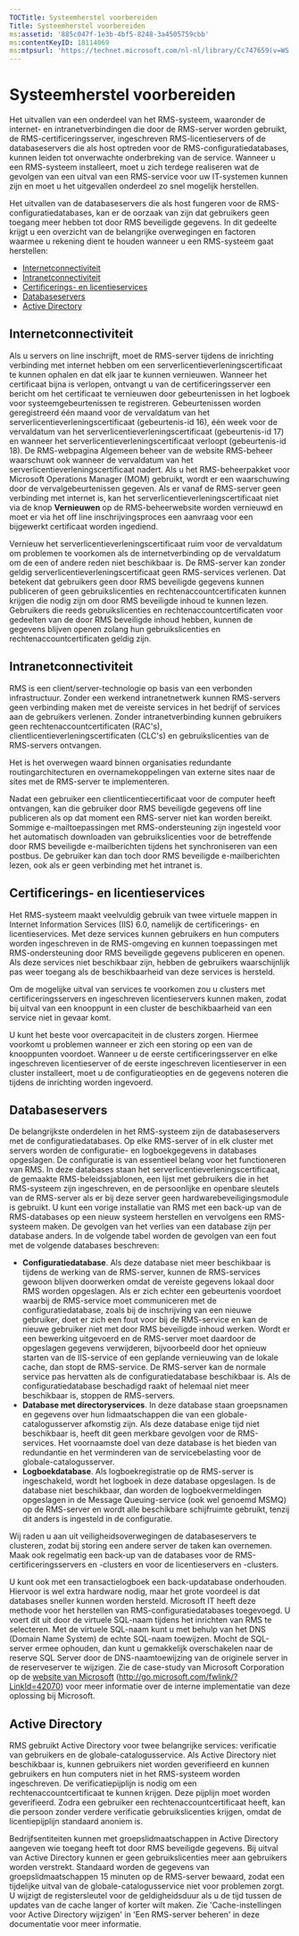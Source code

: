 ```yaml
---
TOCTitle: Systeemherstel voorbereiden
Title: Systeemherstel voorbereiden
ms:assetid: '885c047f-1e3b-4bf5-8248-3a4505759cbb'
ms:contentKeyID: 18114069
ms:mtpsurl: 'https://technet.microsoft.com/nl-nl/library/Cc747659(v=WS.10)'
---
```


Systeemherstel voorbereiden
===========================

Het uitvallen van een onderdeel van het RMS-systeem, waaronder de internet- en intranetverbindingen die door de RMS-server worden gebruikt, de RMS-certificeringsserver, ingeschreven RMS-licentieservers of de databaseservers die als host optreden voor de RMS-configuratiedatabases, kunnen leiden tot onverwachte onderbreking van de service. Wanneer u een RMS-systeem installeert, moet u zich terdege realiseren wat de gevolgen van een uitval van een RMS-service voor uw IT-systemen kunnen zijn en moet u het uitgevallen onderdeel zo snel mogelijk herstellen.

Het uitvallen van de databaseservers die als host fungeren voor de RMS-configuratiedatabases, kan er de oorzaak van zijn dat gebruikers geen toegang meer hebben tot door RMS beveiligde gegevens. In dit gedeelte krijgt u een overzicht van de belangrijke overwegingen en factoren waarmee u rekening dient te houden wanneer u een RMS-systeem gaat herstellen:

-   [Internetconnectiviteit](#bkmk_1)
-   [Intranetconnectiviteit](#bkmk_2)
-   [Certificerings- en licentieservices](#bkmk_3)
-   [Databaseservers](#bkmk_4)
-   [Active Directory](#bkmk_5)

<span id="BKMK_1"></span>
Internetconnectiviteit
----------------------

Als u servers on line inschrijft, moet de RMS-server tijdens de inrichting verbinding met internet hebben om een serverlicentieverleningscertificaat te kunnen ophalen en dat elk jaar te kunnen vernieuwen. Wanneer het certificaat bijna is verlopen, ontvangt u van de certificeringsserver een bericht om het certificaat te vernieuwen door gebeurtenissen in het logboek voor systeemgebeurtenissen te registreren. Gebeurtenissen worden geregistreerd één maand voor de vervaldatum van het serverlicentieverleningscertificaat (gebeurtenis-id 16), één week voor de vervaldatum van het serverlicentieverleningscertificaat (gebeurtenis-id 17) en wanneer het serverlicentieverleningscertificaat verloopt (gebeurtenis-id 18). De RMS-webpagina Algemeen beheer van de website RMS-beheer waarschuwt ook wanneer de vervaldatum van het serverlicentieverleningscertificaat nadert. Als u het RMS-beheerpakket voor Microsoft Operations Manager (MOM) gebruikt, wordt er een waarschuwing door de vervalgebeurtenissen gegeven. Als er vanaf de RMS-server geen verbinding met internet is, kan het serverlicentieverleningscertificaat niet via de knop **Vernieuwen** op de RMS-beheerwebsite worden vernieuwd en moet er via het off line inschrijvingsproces een aanvraag voor een bijgewerkt certificaat worden ingediend.

Vernieuw het serverlicentieverleningscertificaat ruim voor de vervaldatum om problemen te voorkomen als de internetverbinding op de vervaldatum om de een of andere reden niet beschikbaar is. De RMS-server kan zonder geldig serverlicentieverleningscertificaat geen RMS-services verlenen. Dat betekent dat gebruikers geen door RMS beveiligde gegevens kunnen publiceren of geen gebruikslicenties en rechtenaccountcertificaten kunnen krijgen die nodig zijn om door RMS beveiligde inhoud te kunnen lezen. Gebruikers die reeds gebruikslicenties en rechtenaccountcertificaten voor gedeelten van de door RMS beveiligde inhoud hebben, kunnen de gegevens blijven openen zolang hun gebruikslicenties en rechtenaccountcertificaten geldig zijn.

<span id="BKMK_2"></span>
Intranetconnectiviteit
----------------------

RMS is een client/server-technologie op basis van een verbonden infrastructuur. Zonder een werkend intranetnetwerk kunnen RMS-servers geen verbinding maken met de vereiste services in het bedrijf of services aan de gebruikers verlenen. Zonder intranetverbinding kunnen gebruikers geen rechtenaccountcertificaten (RAC's), clientlicentieverleningscertificaten (CLC's) en gebruikslicenties van de RMS-servers ontvangen.

Het is het overwegen waard binnen organisaties redundante routingarchitecturen en overnamekoppelingen van externe sites naar de sites met de RMS-server te implementeren.

Nadat een gebruiker een clientlicentiecertificaat voor de computer heeft ontvangen, kan die gebruiker door RMS beveiligde gegevens off line publiceren als op dat moment een RMS-server niet kan worden bereikt. Sommige e-mailtoepassingen met RMS-ondersteuning zijn ingesteld voor het automatisch downloaden van gebruikslicenties voor de betreffende door RMS beveiligde e-mailberichten tijdens het synchroniseren van een postbus. De gebruiker kan dan toch door RMS beveiligde e-mailberichten lezen, ook als er geen verbinding met het intranet is.

<span id="BKMK_3"></span>
Certificerings- en licentieservices
-----------------------------------

Het RMS-systeem maakt veelvuldig gebruik van twee virtuele mappen in Internet Information Services (IIS) 6.0, namelijk de certificerings- en licentieservices. Met deze services kunnen gebruikers en hun computers worden ingeschreven in de RMS-omgeving en kunnen toepassingen met RMS-ondersteuning door RMS beveiligde gegevens publiceren en openen. Als deze services niet beschikbaar zijn, hebben de gebruikers waarschijnlijk pas weer toegang als de beschikbaarheid van deze services is hersteld.

Om de mogelijke uitval van services te voorkomen zou u clusters met certificeringsservers en ingeschreven licentieservers kunnen maken, zodat bij uitval van een knooppunt in een cluster de beschikbaarheid van een service niet in gevaar komt.

U kunt het beste voor overcapaciteit in de clusters zorgen. Hiermee voorkomt u problemen wanneer er zich een storing op een van de knooppunten voordoet. Wanneer u de eerste certificeringsserver en elke ingeschreven licentieserver of de eerste ingeschreven licentieserver in een cluster installeert, moet u de configuratieopties en de gegevens noteren die tijdens de inrichting worden ingevoerd.

<span id="BKMK_4"></span>
Databaseservers
---------------

De belangrijkste onderdelen in het RMS-systeem zijn de databaseservers met de configuratiedatabases. Op elke RMS-server of in elk cluster met servers worden de configuratie- en logboekgegevens in databases opgeslagen. De configuratie is van essentieel belang voor het functioneren van RMS. In deze databases staan het serverlicentieverleningscertificaat, de gemaakte RMS-beleidssjablonen, een lijst met gebruikers die in het RMS-systeem zijn ingeschreven, en de persoonlijke en openbare sleutels van de RMS-server als er bij deze server geen hardwarebeveiligingsmodule is gebruikt. U kunt een vorige installatie van RMS met een back-up van de RMS-databases op een nieuw systeem herstellen en vervolgens een RMS-systeem maken. De gevolgen van het verlies van een database zijn per database anders. In de volgende tabel worden de gevolgen van een fout met de volgende databases beschreven:

-   **Configuratiedatabase**. Als deze database niet meer beschikbaar is tijdens de werking van de RMS-server, kunnen de RMS-services gewoon blijven doorwerken omdat de vereiste gegevens lokaal door RMS worden opgeslagen. Als er zich echter een gebeurtenis voordoet waarbij de RMS-service moet communiceren met de configuratiedatabase, zoals bij de inschrijving van een nieuwe gebruiker, doet er zich een fout voor bij de RMS-service en kan de nieuwe gebruiker niet met door RMS beveiligde inhoud werken. Wordt er een bewerking uitgevoerd en de RMS-server moet daardoor de opgeslagen gegevens verwijderen, bijvoorbeeld door het opnieuw starten van de IIS-service of een geplande vernieuwing van de lokale cache, dan stopt de RMS-service. De RMS-server kan de normale service pas hervatten als de configuratiedatabase beschikbaar is.
    Als de configuratiedatabase beschadigd raakt of helemaal niet meer beschikbaar is, stoppen de RMS-servers.
-   **Database met directoryservices**. In deze database staan groepsnamen en gegevens over hun lidmaatschappen die van een globale-catalogusserver afkomstig zijn. Als deze database enige tijd niet beschikbaar is, heeft dit geen merkbare gevolgen voor de RMS-services. Het voornaamste doel van deze database is het bieden van redundantie en het verminderen van de servicebelasting voor de globale-catalogusserver.
-   **Logboekdatabase**. Als logboekregistratie op de RMS-server is ingeschakeld, wordt het logboek in deze database opgeslagen. Is de database niet beschikbaar, dan worden de logboekvermeldingen opgeslagen in de Message Queuing-service (ook wel genoemd MSMQ) op de RMS-server en wordt alle beschikbare schijfruimte gebruikt, tenzij dit anders is ingesteld in de configuratie.

Wij raden u aan uit veiligheidsoverwegingen de databaseservers te clusteren, zodat bij storing een andere server de taken kan overnemen. Maak ook regelmatig een back-up van de databases voor de RMS-certificeringsservers en -clusters en voor de licentieservers en -clusters.

U kunt ook met een transactielogboek een back-updatabase onderhouden. Hiervoor is wel extra hardware nodig, maar het grote voordeel is dat databases sneller kunnen worden hersteld. Microsoft IT heeft deze methode voor het herstellen van RMS-configuratiedatabases toegevoegd. U voert dit uit door de virtuele SQL-naam tijdens het inrichten van RMS te selecteren. Met de virtuele SQL-naam kunt u met behulp van het DNS (Domain Name System) de echte SQL-naam toewijzen. Mocht de SQL-server ermee ophouden, dan kunt u gemakkelijk overschakelen naar de reserve SQL Server door de DNS-naamtoewijzing van de originele server in de reserveserver te wijzigen. Zie de case-study van Microsoft Corporation op de [website van Microsoft](http://go.microsoft.com/fwlink/?linkid=42070) (http://go.microsoft.com/fwlink/?LinkId=42070) voor meer informatie over de interne implementatie van deze oplossing bij Microsoft.

<span id="BKMK_5"></span>
Active Directory
----------------

RMS gebruikt Active Directory voor twee belangrijke services: verificatie van gebruikers en de globale-catalogusservice. Als Active Directory niet beschikbaar is, kunnen gebruikers niet worden geverifieerd en kunnen gebruikers en hun computers niet in het RMS-systeem worden ingeschreven. De verificatiepijplijn is nodig om een rechtenaccountcertificaat te kunnen krijgen. Deze pijplijn moet worden geverifieerd. Zodra een gebruiker een rechtenaccountcertificaat heeft, kan die persoon zonder verdere verificatie gebruikslicenties krijgen, omdat de licentiepijplijn standaard anoniem is.

Bedrijfsentiteiten kunnen met groepslidmaatschappen in Active Directory aangeven wie toegang heeft tot door RMS beveiligde gegevens. Bij uitval van Active Directory kunnen er geen gebruikslicenties meer aan gebruikers worden verstrekt. Standaard worden de gegevens van groepslidmaatschappen 15 minuten op de RMS-server bewaard, zodat een tijdelijke uitval van de globale-catalogusservice niet voor problemen zorgt. U wijzigt de registersleutel voor de geldigheidsduur als u de tijd tussen de updates van de cache langer of korter wilt maken. Zie 'Cache-instellingen voor Active Directory wijzigen' in 'Een RMS-server beheren' in deze documentatie voor meer informatie.
